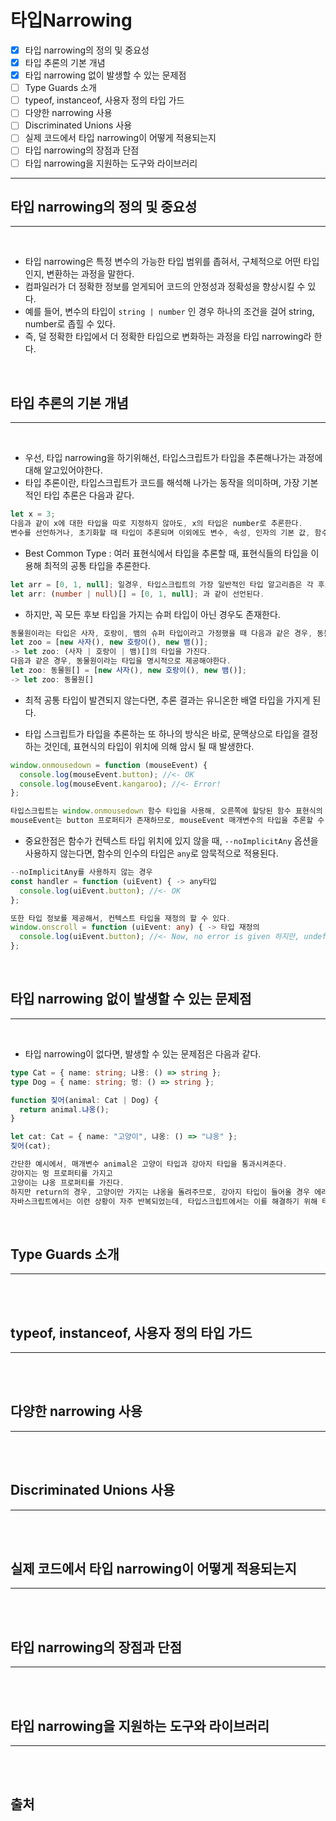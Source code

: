 # 타입Narrowing

- [x] 타입 narrowing의 정의 및 중요성
- [x] 타입 추론의 기본 개념
- [x] 타입 narrowing 없이 발생할 수 있는 문제점
- [ ] Type Guards 소개
- [ ] typeof, instanceof, 사용자 정의 타입 가드
- [ ] 다양한 narrowing 사용
- [ ] Discriminated Unions 사용
- [ ] 실제 코드에서 타입 narrowing이 어떻게 적용되는지
- [ ] 타입 narrowing의 장점과 단점
- [ ] 타입 narrowing을 지원하는 도구와 라이브러리

---

## 타입 narrowing의 정의 및 중요성

---

</br>

- 타입 narrowing은 특정 변수의 가능한 타입 범위를 좁혀서, 구체적으로 어떤 타입인지, 변환하는 과정을 말한다.
- 컴파일러가 더 정확한 정보를 얻게되어 코드의 안정성과 정확성을 향상시킬 수 있다.
- 예를 들어, 변수의 타입이 `string | number` 인 경우 하나의 조건을 걸어 string, number로 좁힐 수 있다.
- 즉, 덜 정확한 타입에서 더 정확한 타입으로 변화하는 과정을 타입 narrowing라 한다.

</br>

## 타입 추론의 기본 개념

---

</br>

- 우선, 타입 narrowing을 하기위해선, 타입스크립트가 타입을 추론해나가는 과정에대해 알고있어야한다.
- 타입 추론이란, 타입스크립트가 코드를 해석해 나가는 동작을 의미하며, 가장 기본적인 타입 추론은 다음과 같다.

```ts
let x = 3;
다음과 같이 x에 대한 타입을 따로 지정하지 않아도, x의 타입은 number로 추론한다.
변수를 선언하거나, 초기화할 때 타입이 추론되며 이외에도 변수, 속성, 인자의 기본 값, 함수의 반환 값 등을 설정할 때 타입 추론이 일어난다.
```

- Best Common Type : 여러 표현식에서 타입을 추론할 때, 표현식들의 타입을 이용해 최적의 공통 타입을 추론한다.

```ts
let arr = [0, 1, null]; 일경우, 타입스크립트의 가장 일반적인 타입 알고리즘은 각 후보 타입을 고려해서, 모든 후보 타입들과 호환되는 타입을 결정한다.
let arr: (number | null)[] = [0, 1, null]; 과 같이 선언된다.
```

- 하지만, 꼭 모든 후보 타입을 가지는 슈퍼 타입이 아닌 경우도 존재한다.

```ts
동물원이라는 타입은 사자, 호랑이, 뱀의 슈퍼 타입이라고 가정했을 때 다음과 같은 경우, 동물원 타입을 추론하지 않는다.
let zoo = [new 사자(), new 호랑이(), new 뱀()];
-> let zoo: (사자 | 호랑이 | 뱀)[]의 타입을 가진다.
다음과 같은 경우, 동물원이라는 타입을 명시적으로 제공해야한다.
let zoo: 동물원[] = [new 사자(), new 호랑이(), new 뱀()];
-> let zoo: 동물원[]
```

- 최적 공통 타입이 발견되지 않는다면, 추론 결과는 유니온한 배열 타입을 가지게 된다.

- 타입 스크립트가 타입을 추론하는 또 하나의 방식은 바로, 문맥상으로 타입을 결정하는 것인데, 표현식의 타입이 위치에 의해 암시 될 때 발생한다.

```ts
window.onmousedown = function (mouseEvent) {
  console.log(mouseEvent.button); //<- OK
  console.log(mouseEvent.kangaroo); //<- Error!   
};

타입스크립트는 window.onmousedown 함수 타입을 사용해, 오른쪽에 할당된 함수 표현식의 타입을 추론했다.
mouseEvent는 button 프로퍼티가 존재하므로, mouseEvent 매개변수의 타입을 추론할 수 있지만, kangaroo는 포함하지 않으므로, 에러가 발생한다. 
```

- 중요한점은 함수가 컨텍스트 타입 위치에 있지 않을 때, `--noImplicitAny` 옵션을 사용하지 않는다면, 함수의 인수의 타입은 `any`로 암묵적으로 적용된다.

```ts
--noImplicitAny를 사용하지 않는 경우
const handler = function (uiEvent) { -> any타입
  console.log(uiEvent.button); //<- OK
};

또한 타입 정보를 제공해서, 컨텍스트 타입을 재정의 할 수 있다.
window.onscroll = function (uiEvent: any) { -> 타입 재정의
  console.log(uiEvent.button); //<- Now, no error is given 하지만, undefined를 제공 프로퍼티가 없으므로
};
```

</br>

## 타입 narrowing 없이 발생할 수 있는 문제점

---

</br>

- 타입 narrowing이 없다면, 발생할 수 있는 문제점은 다음과 같다.

```ts
type Cat = { name: string; 냐용: () => string };
type Dog = { name: string; 멍: () => string };

function 짖어(animal: Cat | Dog) {
  return animal.냐옹();
}

let cat: Cat = { name: "고양이", 냐옹: () => "냐옹" };
짖어(cat);

간단한 예시에서, 매개변수 animal은 고양이 타입과 강아지 타입을 통과시켜준다.
강아지는 멍 프로퍼티를 가지고
고양이는 냐옹 프로퍼티를 가진다.
하지만 return의 경우, 고양이만 가지는 냐옹을 돌려주므로, 강아지 타입이 들어올 경우 에러가 발생한다.
자바스크립트에서는 이런 상황이 자주 반복되었는데, 타입스크립트에서는 이를 해결하기 위해 타입 가드를 사용한다.
```

</br>

## Type Guards 소개

---

</br>

</br>

## typeof, instanceof, 사용자 정의 타입 가드

---

</br>

</br>

## 다양한 narrowing 사용

---

</br>

</br>

## Discriminated Unions 사용

---

</br>

</br>

## 실제 코드에서 타입 narrowing이 어떻게 적용되는지

---

</br>

</br>


## 타입 narrowing의 장점과 단점

---

</br>

</br>


## 타입 narrowing을 지원하는 도구와 라이브러리

---

</br>

</br>


## 출처

> 